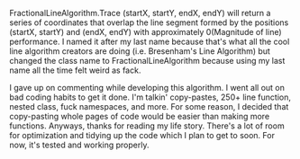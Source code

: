 FractionalLineAlgorithm.Trace (startX, startY, endX, endY) will return a series of coordinates that overlap the line segment formed by the positions (startX, startY) and (endX, endY) with approximately 0(Magnitude of line) performance. I named it after my last name because that's what all the cool line algorithm creators are doing (i.e. Bresenham's Line Algorithm) but changed the class name to FractionalLineAlgorithm because using my last name all the time felt weird as fack.

I gave up on commenting while developing this algorithm. I  went all out on bad coding habits to get it done. I'm talkin' copy-pastes, 250+ line function, nested class, fuck namespaces, and more. For some reason, I decided that copy-pasting whole pages of code would be easier than making more functions. Anyways, thanks for reading my life story. There's a lot of room for optimization and tidying up the code which I plan to get to soon. For now, it's tested and working properly.
